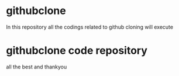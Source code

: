 # githubclone
In this repository all the codings related to github cloning will execute
# githubclone code repository
all the best and thankyou

